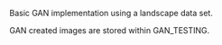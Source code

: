 Basic GAN implementation using a landscape data set.

GAN created images are stored within GAN_TESTING. 
